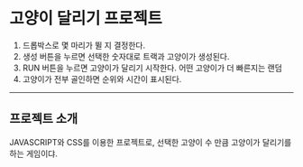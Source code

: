 

# <h1> 고양이 달리기 프로젝트 </h1>

1. 드롭박스로 몇 마리가 뛸 지 결정한다.
2. 생성 버튼을 누르면 선택한 숫자대로 트랙과 고양이가 생성된다.
3. RUN 버튼을 누르면 고양이가 달리기 시작한다. 어떤 고양이가 더 빠른지는 랜덤
4. 고양이가 전부 골인하면 순위와 시간이 표시된다.

<hr>     

<h2>프로젝트 소개</h2>
JAVASCRIPT와 CSS를 이용한 프로젝트로, 선택한 고양이 수 만큼 고양이가 달리기를 하는 게임이댜.
